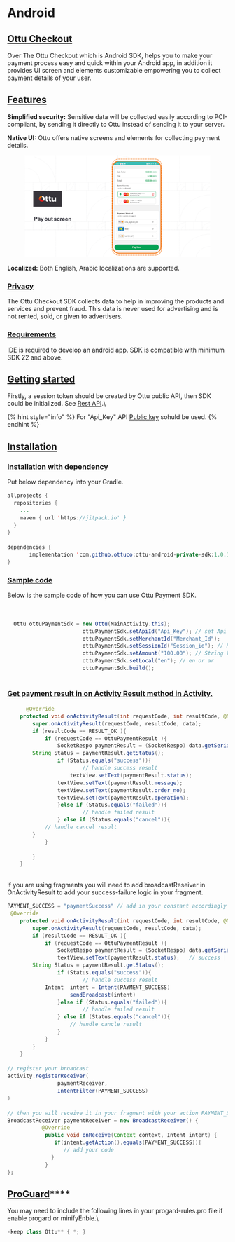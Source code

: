 # Android

## [Ottu Checkout](android.md#ottu-checkout)

Over The Ottu Checkout which is Android SDK, helps you to make your payment process easy and quick within your Android app, in addition it provides UI screen and elements  customizable empowering you to collect payment details of your user.

## ****[**Features**](android.md#features)****

**Simplified security:** Sensitive data will be collected easily according to PCI-compliant, by sending it directly to Ottu instead of sending it to your server.

**Native UI:** Ottu offers native screens and elements for collecting payment details.

<figure><img src="../../.gitbook/assets/PayoutScreen (1).png" alt=""><figcaption></figcaption></figure>

**Localized:** Both English, Arabic localizations are supported.

### ****[**Privacy**](android.md#privacy)****

The Ottu Checkout SDK collects data to help in improving the products and services and prevent fraud. This data is never used for advertising and is not rented, sold, or given to advertisers.

### ****[**Requirements**](android.md#requirements)****

IDE is required to develop an android app. SDK is compatible with minimum SDK 22 and above.

## ****[**Getting started**](android.md#getting-started)****

Firstly, a session token should be created  by Ottu public API, then SDK could be initialized. See [Rest API](../rest-api/).\


{% hint style="info" %}
For "Api\_Key" API [Public key](../rest-api/authentication.md#public-key) sohuld be used.
{% endhint %}

## [Installation](android.md#installation)

### ****[**Installation with dependency**](android.md#installation-with-dependency)****

Put below dependency into your Gradle.

```java
allprojects {
  repositories {
	...
	maven { url 'https://jitpack.io' }
  }
}
    
dependencies {
       implementation 'com.github.ottuco:ottu-android-private-sdk:1.0.10'
}
```

### [Sample code](android.md#sample-code)

Below is the sample code of how you can use Ottu Payment SDK.

```java
	
	
  Ottu ottuPaymentSdk = new Ottu(MainActivity.this);
                        ottuPaymentSdk.setApiId("Api_Key"); // set Api Key which is get from Ottu merchant account
                        ottuPaymentSdk.setMerchantId("Merchant_Id");
                        ottuPaymentSdk.setSessionId("Session_id"); // Retrive from public API
                        ottuPaymentSdk.setAmount("100.00"); // String Value
                        ottuPaymentSdk.setLocal("en"); // en or ar
                        ottuPaymentSdk.build();
	

```

### [Get payment result in on Activity Result method in Activity.](android.md#get-payment-result-in-on-activity-result-method-in-activity.)

```java
	  @Override
    protected void onActivityResult(int requestCode, int resultCode, @Nullable Intent data) {
        super.onActivityResult(requestCode, resultCode, data);
        if (resultCode == RESULT_OK ){
            if (requestCode == OttuPaymentResult ){
                SocketRespo paymentResult = (SocketRespo) data.getSerializableExtra("paymentResult");
		String Status = paymentResult.getStatus();
                if (Status.equals("success")){
                    	// handle success result
                	textView.setText(paymentResult.status);   
	        	textView.setText(paymentResult.message);
	        	textView.setText(paymentResult.order_no);
	        	textView.setText(paymentResult.operation);
                }else if (Status.equals("failed")){
                    	// handle failed result
                } else if (Status.equals("cancel")){
			// handle cancel result
		}
            }

        }
    }
	
```

if you are using fragments you will need to add broadcastReseiver in OnActivityResult to add your success-failure logic in your fragment.

```java
PAYMENT_SUCCESS = "paymentSuccess" // add in your constant accordingly
 @Override
    protected void onActivityResult(int requestCode, int resultCode, @Nullable Intent data) {
        super.onActivityResult(requestCode, resultCode, data);
        if (resultCode == RESULT_OK ){
            if (requestCode == OttuPaymentResult ){
                SocketRespo paymentResult = (SocketRespo) data.getSerializableExtra("paymentResult");
                textView.setText(paymentResult.status);   // success || failed || cancel
		String Status = paymentResult.getStatus();
                if (Status.equals("success")){
                    	// handle success result
 			Intent  intent = Intent(PAYMENT_SUCCESS)
               		sendBroadcast(intent)
                }else if (Status.equals("failed")){
                    	// handle failed result
                } else if (Status.equals("cancel")){
                   	// handle cancle result
                }
            }
        }
    }

// register your broadcast
activity.registerReceiver(
                paymentReceiver,
                IntentFilter(PAYMENT_SUCCESS)
)
	
// then you will receive it in your fragment with your action PAYMENT_SUCCESS
BroadcastReceiver paymentReceiver = new BroadcastReceiver() {
           @Override
            public void onReceive(Context context, Intent intent) {
               if(intent.getAction().equals(PAYMENT_SUCCESS)){
                  // add your code 
              }
            }
};
```

## [**ProGuard**](android.md#proguard)****

You may need to include the following lines in your progard-rules.pro file if enable progard or minifyEnble.\


```java
-keep class Ottu** { *; }
```

